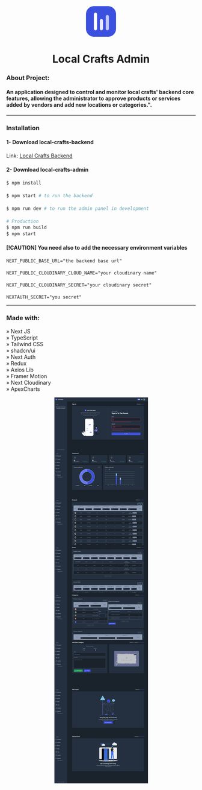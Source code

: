 <div align="center"><img style="width:16%" src="./public/images/common/logo-icon.png"/></div>

<h1 align="center"> Local Crafts Admin </h1>

### About Project:

#### An application designed to control and monitor local crafts' backend core features, allowing the administrator to approve products or services added by vendors and add new locations or categories.".

---

### Installation

#### 1- Download local-crafts-backend

Link: <a href="https://github.com/AhmedEhab-SG/local-crafts-backend">Local Crafts Backend</a>

#### 2- Download local-crafts-admin

```bash
$ npm install

$ npm start # to run the backend

$ npm run dev # to run the admin panel in development

# Production
$ npm run build
$ npm start
```

#### [!CAUTION] You need also to add the necessary environment variables

```env
NEXT_PUBLIC_BASE_URL="the backend base url"

NEXT_PUBLIC_CLOUDINARY_CLOUD_NAME="your cloudinary name"

NEXT_PUBLIC_CLOUDINARY_SECRET="your cloudinary secret"

NEXTAUTH_SECRET="you secret"
```

---

### Made with:

» Next JS <br>
» TypeScript <br>
» Tailwind CSS <br>
» shadcn/ui <br>
» Next Auth <br>
» Redux <br>
» Axios Lib <br>
» Framer Motion <br>
» Next Cloudinary <br>
» ApexCharts <br>

<!-- Live Link: <a href="">Local Crafts Admin</a> -->

<div align="center" >
<img src="./public/images/common/orignal-local-crafts-admin.png" alt="local-carfts.png">
</div>
